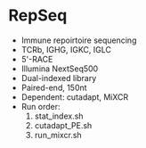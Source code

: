 # RepSeq

- Immune repoirtoire sequencing
- TCRb, IGHG, IGKC, IGLC
- 5'-RACE
- Illumina NextSeq500
- Dual-indexed library 
- Paired-end, 150nt
- Dependent: cutadapt, MiXCR
- Run order:
  1. stat_index.sh
  2. cutadapt_PE.sh
  3. run_mixcr.sh
